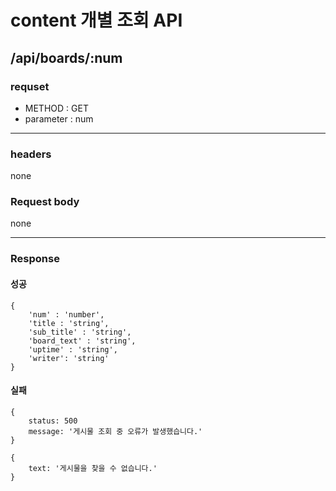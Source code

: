 # content 개별 조회 API

## /api/boards/:num

### requset

- METHOD : GET
- parameter : num

---

### headers

none

### Request body

none

---

### Response

#### 성공

```
{
    'num' : 'number',
    'title : 'string',
    'sub_title' : 'string',
    'board_text' : 'string',
    'uptime' : 'string',
    'writer': 'string'
}
```

#### 실패

```
{
    status: 500
    message: '게시물 조회 중 오류가 발생했습니다.'
}
```

```
{
    text: '게시물을 찾을 수 없습니다.'
}
```

